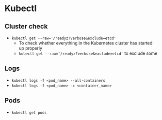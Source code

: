 # Kubectl

## Cluster check
* `kubectl get --raw='/readyz?verbose&exclude=etcd'`
  * To check whether everything in the Kubernetes cluster has started up properly 
  * `kubectl get --raw='/readyz?verbose&exclude=etcd'` to exclude some

## Logs

* `kubectl logs -f <pod_name> --all-containers`
* `kubectl logs -f <pod_name> -c <container_name>`

## Pods

* `kubectl get pods`
